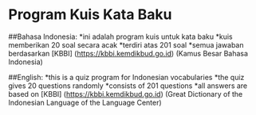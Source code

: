 # Program Kuis Kata Baku

##Bahasa Indonesia:
*ini adalah program kuis untuk kata baku
*kuis memberikan 20 soal secara acak
*terdiri atas 201 soal
*semua jawaban berdasarkan [KBBI] (https://kbbi.kemdikbud.go.id) (Kamus Besar Bahasa Indonesia)

##English:
*this is a quiz program for Indonesian vocabularies
*the quiz gives 20 questions randomly
*consists of 201 questions
*all answers are based on [KBBI] (https://kbbi.kemdikbud.go.id) (Great Dictionary of the Indonesian Language of the Language Center)